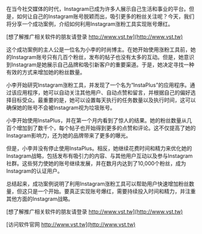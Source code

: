 在当今社交媒体的时代，Instagram已成为许多人展示自己生活和事业的平台。但是，如何让自己的Instagram账号脱颖而出，吸引更多的粉丝关注呢？今天，我们将分享一个成功案例，介绍如何利用Instagram涨粉工具实现账号爆红。

[想了解推广相关软件的朋友请登录 http://www.vst.tw](http://www.vst.tw)

这个成功案例的主人公是一位名为小李的时尚博主。在她开始使用涨粉工具前，她的Instagram账号只有几百个粉丝，发布的帖子也没有太多的互动。但是，她意识到Instagram是她展示自己品牌和吸引新客户的重要渠道。于是，她决定寻找一种有效的方式来增加她的粉丝数量。

小李开始研究Instagram涨粉工具，并发现了一个名为“InstaPlus”的应用程序。通过该应用程序，她可以自动关注其他用户、自动点赞和留言，并根据自己的偏好选择目标受众。最重要的是，她可以设置每天执行的任务数量以及执行时间，这可以确保她的账号不会被Instagram视为垃圾账号。

小李开始使用InstaPlus，并在第一个月内看到了惊人的结果。她的粉丝数量从几百个增加到了数千个，每个帖子也开始得到更多的点赞和评论。这不仅提高了她的Instagram影响力，还为她的品牌带来了更多的曝光。

但是，小李并没有停止使用InstaPlus。相反，她继续花费时间和精力来优化她的Instagram战略，包括发布有吸引力的内容、与其他用户互动以及参与Instagram社群。这些努力使她的账号继续发展，并在数月内达到了10,000个粉丝，成为Instagram的认证用户。

总结起来，成功案例说明了利用Instagram涨粉工具可以帮助用户快速增加粉丝数量，但这只是一个开始。要真正实现账号爆红，需要持续投入时间和精力，并注重其他方面的Instagram战略。

[想了解推广相关软件的朋友请登录 http://www.vst.tw](http://www.vst.tw)


[访问软件官网 http://www.vst.tw](http://www.vst.tw)
